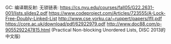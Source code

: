 GC:
编译期反射:
无锁链表:
https://cs.nyu.edu/courses/fall05/G22.2631-001/lists.slides2.pdf
https://www.codeproject.com/Articles/723555/A-Lock-Free-Doubly-Linked-List
http://www.cse.yorku.ca/~ruppert/papers/lfll.pdf
https://core.ac.uk/download/pdf/62922979.pdf
http://www.doc88.com/p-9055292247815.html (Practical Non-blocking Unordered Lists, DISC 2013的中文版)